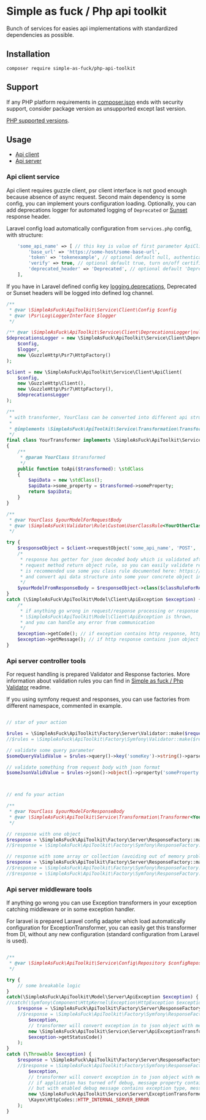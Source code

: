 # Simple as fuck / Php api toolkit

Bunch of services for easies api implementations with standardized dependencies as possible.

## Installation

```console
composer require simple-as-fuck/php-api-toolkit
```

## Support

If any PHP platform requirements in [composer.json](../composer.json) ends with security support,
consider package version as unsupported except last version.

[PHP supported versions](https://www.php.net/supported-versions.php).

## Usage

- [Api client](#api-client-service)
- [Api server](#api-server-controller-tools)

### Api client service

Api client requires guzzle client, psr client interface is not good enough because absence of async request.
Second main dependency is some config, you can implement yours configuration loading.
Optionally, you can add deprecations logger for automated logging of `Deprecated`
or [Sunset](https://datatracker.ietf.org/doc/html/rfc8594) response header.

Laravel config load automatically configuration from `services.php` config, with structure:

```php
    'some_api_name' => [ // this key is value of first parameter ApiClient::request method
        'base_url' => 'https://some-host/some-base-url',
        'token' => 'tokenexample', // optional default null, authentication token for https://swagger.io/docs/specification/authentication/bearer-authentication/
        'verify' => true, // optional default true, turn on/off certificates verification
        'deprecated_header' => 'Deprecated', // optional default 'Deprecated', define name of deprecated response header logged into deprecation log
    ],
```

If you have in Laravel defined config key [logging.deprecations](https://laravel.com/docs/logging#logging-deprecation-warnings),
Deprecated or Sunset headers will be logged into defined log channel.

```php
/**
 * @var \SimpleAsFuck\ApiToolkit\Service\Client\Config $config
 * @var \Psr\Log\LoggerInterface $logger
 */

/** @var \SimpleAsFuck\ApiToolkit\Service\Client\DeprecationsLogger|null $deprecationsLogger */
$deprecationsLogger = new \SimpleAsFuck\ApiToolkit\Service\Client\DeprecationsLogger(
    $config,
    $logger,
    new \GuzzleHttp\Psr7\HttpFactory()
);

$client = new \SimpleAsFuck\ApiToolkit\Service\Client\ApiClient(
    $config,
    new \GuzzleHttp\Client(),
    new \GuzzleHttp\Psr7\HttpFactory(),
    $deprecationsLogger
);

/**
 * with transformer, YourClass can be converted into different api structure
 *
 * @implements \SimpleAsFuck\ApiToolkit\Service\Transformation\Transformer<YourClass>
 */
final class YourTransformer implements \SimpleAsFuck\ApiToolkit\Service\Transformation\Transformer
{
    /**
     * @param YourClass $transformed
     */
    public function toApi($transformed): \stdClass
    {
        $apiData = new \stdClass();
        $apiData->some_property = $transformed->someProperty;
        return $apiData;
    }
}

/**
 * @var YourClass $yourModelForRequestBody
 * @var \SimpleAsFuck\Validator\Rule\Custom\UserClassRule<YourOtherClass> $classRuleForResponseModel
 */

try {
    $responseObject = $client->requestObject('some_api_name', 'POST', '/to-some-action', $yourModelForRequestBody, new YourTransformer());
    /*
     * response has getter for json decoded body which is validated after decoding by rule chain
     * request method return object rule, so you can easily validate response json structure
     * is recommended use some you class rule documented here: https://github.com/simple-as-fuck/php-validator#user-class-rule
     * and convert api data structure into some your concrete object instance
     */
    $yourModelFromResponseBody = $responseObject->class($classRuleForResponseModel)->notNull();
}
catch (\SimpleAsFuck\ApiToolkit\Model\Client\ApiException $exception) {
    /*
     * if anything go wrong in request/response processing or response json parsing
     * \SimpleAsFuck\ApiToolkit\Model\Client\ApiException is thrown,
     * and you can handle any error from communication
     */
    $exception->getCode(); // if exception contains http response, http status is here, otherwise zero is returned
    $exception->getMessage(); // if http response contains json object with message string property, json message overwrite exception message
}

```

### Api server controller tools

For request handling is prepared Validator and Response factories.
More information about validation rules you can find in
[Simple as fuck / Php Validator](https://github.com/simple-as-fuck/php-validator) readme.

If you using symfony request and responses, you can use factories from different namespace, commented in example.

```php

// star of your action

$rules = \SimpleAsFuck\ApiToolkit\Factory\Server\Validator::make($request);
//$rules = \SimpleAsFuck\ApiToolkit\Factory\Symfony\Validator::make($request);

// validate some query parameter
$someQueryValidValue = $rules->query()->key('someKey')->string()->parseInt()->min(1)->notNull();

// validate something from request body with json format
$someJsonValidValue = $rules->json()->object()->property('someProperty')->string()->notEmpty()->max(255)->notNull();



// end fo your action

/**
 * @var YourClass $yourModelForResponseBody
 * @var \SimpleAsFuck\ApiToolkit\Service\Transformation\Transformer<YourClass> $transformer 
 */

// response with one object
$response = \SimpleAsFuck\ApiToolkit\Factory\Server\ResponseFactory::makeJson($yourModelForResponseBody, $transformer, \Kayex\HttpCodes::HTTP_OK);
//$response = \SimpleAsFuck\ApiToolkit\Factory\Symfony\ResponseFactory::makeJson($yourModelForResponseBody, $transformer, \Kayex\HttpCodes::HTTP_OK);

// response with some array or collection (avoiding out of memory problem recommended some lazy loading iterator)
$response = \SimpleAsFuck\ApiToolkit\Factory\Server\ResponseFactory::makeJsonStream(new \ArrayIterator([$yourModelForResponseBody]), $transformer);
//$response = \SimpleAsFuck\ApiToolkit\Factory\Symfony\ResponseFactory::makeJsonStream(new \ArrayIterator([$yourModelForResponseBody]), $transformer);
//$response = \SimpleAsFuck\ApiToolkit\Factory\Symfony\ResponseFactory::makeJsonStream([$yourModelForResponseBody], $transformer);

```

### Api server middleware tools

If anything go wrong you can use Exception transformers in your exception catching middleware or in some exception handler.

For laravel is prepared Laravel config adapter which load automatically configuration for ExceptionTransformer,
you can easily get this transformer from DI, without any new configuration (standard configuration from Laravel is used).

```php

/**
 * @var \SimpleAsFuck\ApiToolkit\Service\Config\Repository $configRepository
 */

try {
    // some breakable logic
}
catch(\SimpleAsFuck\ApiToolkit\Model\Server\ApiException $exception) {
//catch(\Symfony\Component\HttpKernel\Exception\HttpException $exception) {
    $response = \SimpleAsFuck\ApiToolkit\Factory\Server\ResponseFactory::makeJson(
    //$response = \SimpleAsFuck\ApiToolkit\Factory\Symfony\ResponseFactory::makeJson(
        $exception,
        // transformer will convert exception in to json object with message property with original exception message
        new \SimpleAsFuck\ApiToolkit\Service\Server\ApiExceptionTransformer(),
        $exception->getStatusCode()
    );
}
catch (\Throwable $exception) {
    $response = \SimpleAsFuck\ApiToolkit\Factory\Server\ResponseFactory::makeJson(
    //$response = \SimpleAsFuck\ApiToolkit\Factory\Symfony\ResponseFactory::makeJson(
        $exception,
        // transformer will convert exception in to json object with message property
        // if application has turned off debug, message property contain only "Internal server error"
        // but with enabled debug message contains exception type, message, file and line where was exception thrown
        new \SimpleAsFuck\ApiToolkit\Service\Server\ExceptionTransformer($configRepository),
        \Kayex\HttpCodes::HTTP_INTERNAL_SERVER_ERROR
    );
}

```
